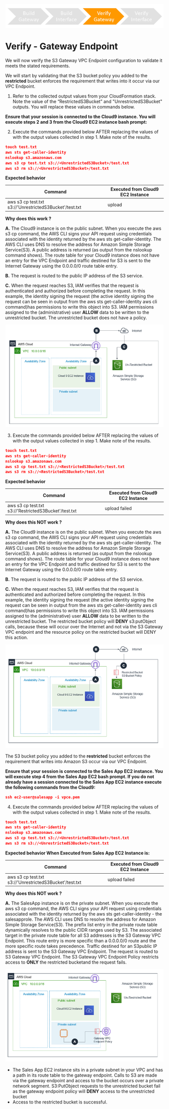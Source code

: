 ![verify-gateway-nav](./images/us-east-1/verify-gateway-nav.png) 

# Verify - Gateway Endpoint

We will now verify the S3 Gateway VPC Endpoint configuration to validate it meets the stated requirements.  

We will start by validating that the S3 bucket policy you added to the **restricted** bucket enforces the requirement that writes into it occur via our VPC Endpoint.

1.  Refer to the collected output values from your CloudFormation stack.  Note the value of the “RestrictedS3Bucket” and "UnrestrictedS3Bucket" outputs.  You will replace these values in commands below.

**Ensure that your session is connected to the Cloud9 instance.  You will execute steps 2 and 3 from the Cloud9 EC2 instance bash prompt:**
  
2.  Execute the commands provided below AFTER replacing the values of <UnrestrictedS3Bucket> with the output values collected in step 1.  Make note of the results.

``` json
touch test.txt
aws sts get-caller-identity
nslookup s3.amazonaws.com
aws s3 cp test.txt s3://<UnrestrictedS3Bucket>/test.txt
aws s3 rm s3://<UnrestrictedS3Bucket>/test.txt   
```

**Expected behavior** 

|Command   |  Executed from Cloud9 EC2 Instance |   
|---|---|
| aws s3 cp test.txt s3://'UnrestrictedS3Bucket'/test.txt  |  upload |  

**Why does this work ?**

**A.**  The Cloud9 instance is on the public subnet. When you execute the aws s3 cp command, the AWS CLI signs your API request using credentials associated with the identity returned by the aws sts get-caller-identity.  The AWS CLI uses DNS to resolve the address for Amazon Simple Storage Service(S3).  A public address is returned (as output from the nslookup command shows).  The route table for your Cloud9 instance does not have an entry for the VPC Endpoint and traffic destined for S3 is sent to the Internet Gateway using the 0.0.0.0/0 route table entry.  

**B.**  The request is routed to the public IP address of the S3 service.  

**C.**  When the request reaches S3, IAM verifies that the request is authenticated and authorized before completing the request. In this example, the identity signing the request (the active identity signing the request can be seen in output from the aws sts get-caller-identity aws cli command)has permissions to write this object into S3.  IAM permissions assigned to the (administrative) user **ALLOW** data to be written to the unrestricted bucket. The unrestricted bucket does not have a policy.

![figure25](./images/us-east-1/figure25.png) 


3.  Execute the commands provided below AFTER replacing the values of <RestrictedS3Bucket> with the output values collected in step 1.  Make note of the results.

``` json
touch test.txt
aws sts get-caller-identity
nslookup s3.amazonaws.com
aws s3 cp test.txt s3://<RestrictedS3Bucket>/test.txt
aws s3 rm s3://<RestrictedS3Bucket>/test.txt   
```

**Expected behavior** 

|Command   |  Executed from Cloud9 EC2 Instance |   
|---|---|
| aws s3 cp test.txt s3://'RestrictedS3Bucket'/test.txt  |  upload failed |  

**Why does this NOT work ?**

**A.**  The Cloud9 instance is on the public subnet. When you execute the aws s3 cp command, the AWS CLI signs your API request using credentials associated with the identity returned by the aws sts get-caller-identity.  The AWS CLI uses DNS to resolve the address for Amazon Simple Storage Service(S3).  A public address is returned (as output from the nslookup command shows).  The route table for your Cloud9 instance does not have an entry for the VPC Endpoint and traffic destined for S3 is sent to the Internet Gateway using the 0.0.0.0/0 route table entry.  

**B.**  The request is routed to the public IP address of the S3 service.  

**C.**  When the request reaches S3, IAM verifies that the request is authenticated and authorized before completing the request. In this example, the identity signing the request (the active identity signing the request can be seen in output from the aws sts get-caller-identity aws cli command)has permissions to write this object into S3.  IAM permissions assigned to the (administrative) user **ALLOW** data to be written to the unrestricted bucket. The restricted bucket policy will **DENY** s3:putObject calls, because these will occur over the Internet and not via the S3 Gateway VPC endpoint and the resource policy on the restricted bucket will DENY this action. 

![figure26](./images/us-east-1/figure26.png) 

The S3 bucket policy you added to the **restricted** bucket enforces the requirement that writes into Amazon S3 occur via our VPC Endpoint.

**Ensure that your session is connected to the Sales App EC2 instance.  You will execute step 4 from the Sales App EC2 bash prompt.  If you do not already have a session connected to the Sales App EC2 instance execute the following commands from the Cloud9:**

``` json
ssh ec2-user@salesapp -i vpce.pem
```

4.  Execute the commands provided below AFTER replacing the values of <RestrictedS3Bucket> with the output values collected in step 1.  Make note of the results.


``` json
touch test.txt
aws sts get-caller-identity
nslookup s3.amazonaws.com
aws s3 cp test.txt s3://<UnrestrictedS3Bucket>/test.txt
aws s3 rm s3://<UnrestrictedS3Bucket>/test.txt   
```

**Expected behavior When Executed from Sales App EC2 Instance is:** 

|Command   |  Executed from Cloud9 EC2 Instance |   
|---|---|
| aws s3 cp test.txt s3://'UnrestrictedS3Bucket'/test.txt  |  upload failed | 

**Why does this NOT work ?**

**A.**  The SalesApp instance is on the private subnet. When you execute the aws s3 cp command, the AWS CLI signs your API request using credentials associated with the identity returned by the aws sts get-caller-identity - the salesapprole.  The AWS CLI uses DNS to resolve the address for Amazon Simple Storage Service(S3).  The prefix list entry in the private route table dynamically resolves to the public CIDR ranges used by S3.  The associated target in the private route table for all S3 addresses is the S3 Gateway VPC Endpoint.  This route entry is more specific than a 0.0.0.0/0 route and the more specific route takes precedence.  Traffic destined for an S3public IP address is sent to the S3 Gateway VPC Endpoint.  The request is routed to S3 Gateway VPC Endpoint.  The S3 Gateway VPC Endpoint Policy restricts access to **ONLY** the restricted bucketand the request fails.

![figure27](./images/us-east-1/figure27.png) 


* The Sales App EC2 instance sits in a private subnet in your VPC and has a path in its route table to the gateway endpoint.  Calls to S3 are made via the gateway endpoint and access to the bucket occurs over a private network segment. S3:PutObject requests to the unrestricted bucket fail as the gateway endpoint policy will **DENY** access to the unrestricted bucket  
* Access to the restricted bucket is successful.  

